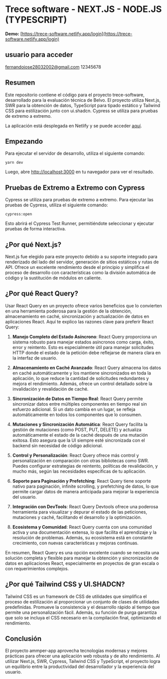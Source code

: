 # Trece software - NEXT.JS - NODE.JS (TYPESCRIPT)

**Demo:** [https://trece-software.netlify.app/login](https://trece-software.netlify.app/login)

## usuario para acceder

fernandojose28032002@gmail.com
12345678

## Resumen

Este repositorio contiene el código para el proyecto trece-software, desarrollado para la evaluación técnica de Belvo. El proyecto utiliza Next.js, SWR para la obtención de datos, TypeScript para tipado estático y Tailwind CSS para estilización junto con ui.shadcn. Cypress se utiliza para pruebas de extremo a extremo.

La aplicación está desplegada en Netlify y se puede acceder [aquí](https://trece-software.netlify.app/login).

## Empezando

Para ejecutar el servidor de desarrollo, utiliza el siguiente comando:
```
yarn dev
```

Luego, abre [http://localhost:3000](http://localhost:3000) en tu navegador para ver el resultado.

## Pruebas de Extremo a Extremo con Cypress

Cypress se utiliza para pruebas de extremo a extremo. Para ejecutar las pruebas de Cypress, utiliza el siguiente comando:

```
cypress:open
```

Esto abrirá el Cypress Test Runner, permitiéndote seleccionar y ejecutar pruebas de forma interactiva.

## ¿Por qué Next.js?

Next.js fue elegido para este proyecto debido a su soporte integrado para renderizado del lado del servidor, generación de sitios estáticos y rutas de API. Ofrece un excelente rendimiento desde el principio y simplifica el proceso de desarrollo con características como la división automática de código y la sustitución de módulos en caliente.

## ¿Por qué React Query?

Usar React Query en un proyecto ofrece varios beneficios que lo convierten en una herramienta poderosa para la gestión de la obtención, almacenamiento en caché, sincronización y actualización de datos en aplicaciones React. Aquí te explico las razones clave para preferir React Query:

1. **Manejo Completo del Estado Asíncrono**:
   React Query proporciona un sistema robusto para manejar estados asíncronos como carga, éxito, error y reintento. Esto es especialmente útil para manejar solicitudes HTTP donde el estado de la petición debe reflejarse de manera clara en la interfaz de usuario.

2. **Almacenamiento en Caché Avanzado**:
   React Query almacena los datos en caché automáticamente y los mantiene sincronizados en toda la aplicación, lo que reduce la cantidad de solicitudes redundantes y mejora el rendimiento. Además, ofrece un control detallado sobre la invalidación y revalidación de caché.

3. **Sincronización de Datos en Tiempo Real**:
   React Query permite sincronizar datos entre múltiples componentes en tiempo real sin esfuerzo adicional. Si un dato cambia en un lugar, se refleja automáticamente en todos los componentes que lo consumen.

4. **Mutaciones y Sincronización Automática**:
   React Query facilita la gestión de mutaciones (como POST, PUT, DELETE) y actualiza automáticamente el estado de la caché después de una mutación exitosa. Esto asegura que la UI siempre esté sincronizada con el backend sin necesidad de código adicional.

5. **Control y Personalización**:
   React Query ofrece más control y personalización en comparación con otras bibliotecas como SWR. Puedes configurar estrategias de reintento, políticas de revalidación, y mucho más, según las necesidades específicas de tu aplicación.

6. **Soporte para Paginación y Prefetching**:
   React Query tiene soporte nativo para paginación, infinite scrolling, y prefetching de datos, lo que permite cargar datos de manera anticipada para mejorar la experiencia del usuario.

7. **Integración con DevTools**:
   React Query Devtools ofrece una poderosa herramienta para visualizar y depurar el estado de las peticiones, mutaciones y caché, facilitando el desarrollo y la optimización.

8. **Ecosistema y Comunidad**:
   React Query cuenta con una comunidad activa y una documentación extensa, lo que facilita el aprendizaje y la resolución de problemas. Además, su ecosistema está en constante crecimiento, con nuevas características y mejoras continuas.

En resumen, React Query es una opción excelente cuando se necesita una solución completa y flexible para manejar la obtención y sincronización de datos en aplicaciones React, especialmente en proyectos de gran escala o con requerimientos complejos.

## ¿Por qué Tailwind CSS y UI.SHADCN?

Tailwind CSS es un framework de CSS de utilidades que simplifica el proceso de estilización al proporcionar un conjunto de clases de utilidades predefinidas. Promueve la consistencia y el desarrollo rápido al tiempo que permite una personalización fácil. Además, su función de purga garantiza que solo se incluya el CSS necesario en la compilación final, optimizando el rendimiento.

## Conclusión

El proyecto ammper-app aprovecha tecnologías modernas y mejores prácticas para ofrecer una aplicación web robusta y de alto rendimiento. Al utilizar Next.js, SWR, Cypress, Tailwind CSS y TypeScript, el proyecto logra un equilibrio entre la productividad del desarrollador y la experiencia del usuario.